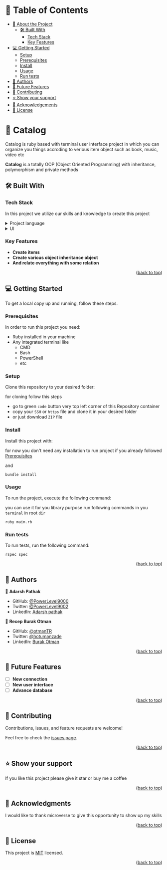 <a name="readme-top"></a>
<!-- TABLE OF CONTENTS -->

# 📗 Table of Contents

- [📖 About the Project](#about-project)
  - [🛠 Built With](#built-with)
    - [Tech Stack](#tech-stack)
    - [Key Features](#key-features)
- [💻 Getting Started](#getting-started)
  - [Setup](#setup)
  - [Prerequisites](#prerequisites)
  - [Install](#install)
  - [Usage](#usage)
  - [Run tests](#run-tests)
- [👥 Authors](#authors)
- [🔭 Future Features](#future-features)
- [🤝 Contributing](#contributing)
- [⭐️ Show your support](#support)
- [🙏 Acknowledgements](#acknowledgements)
- [📝 License](#license)

<!-- PROJECT DESCRIPTION -->

# 📖 Catalog <a name="about-project"></a>

Catalog is ruby based with terminal user interface project in which you can organize you things accroding to verious item object such as book, music, video etc

**Catalog** is a totally OOP (Object Oriented Programming) with inheritance, polymorphism and private methods 

## 🛠 Built With <a name="built-with"></a>

### Tech Stack <a name="tech-stack"></a>

In this project we utilize our skills and knowledge to create this project

<details>
  <summary>Project language </summary>
  <ul>
    <li><a href="https://www.ruby-lang.org/en/">Ruby</a></li>
  </ul>
</details>

<details>
  <summary>UI</summary>
  <ul>
    <li>IRB terminal</li>
  </ul>
</details>

<!-- Features -->

### Key Features <a name="key-features"></a>

- **Create items**
- **Create various object inheritance object**
- **And relate everything with some relation**

<p align="right">(<a href="#readme-top">back to top</a>)</p>


<!-- GETTING STARTED -->

## 💻 Getting Started <a name="getting-started"></a>

To get a local copy up and running, follow these steps.

### Prerequisites

In order to run this project you need:

- Ruby installed in your machine
- Any integrated terminal like
  - CMD
  - Bash
  - PowerShell
  - etc

### Setup

Clone this repository to your desired folder:

for cloning follow this steps
- go to green `code` button very top left corner of this Repository container
- copy your `SSH` or `https` file and clone it in your desired folder 
- or just download `ZIP` file  

### Install

Install this project with:

for now you don't need any installation to run project if you already followed [Prerequisites](#prerequisites)

and 
```
bundle install

```

### Usage

To run the project, execute the following command:

you can use it for you library purpose 
run following commands in you `terminal` in root `dir`
```
ruby main.rb

```

### Run tests

To run tests, run the following command:


```
rspec spec

```

<p align="right">(<a href="#readme-top">back to top</a>)</p>

<!-- AUTHORS -->

## 👥 Authors <a name="authors"></a>

👤 **Adarsh Pathak**

- GitHub: [@PowerLevel9000](https://github.com/PowerLevel9000)
- Twitter: [@PowerLevel9002](https://twitter.com/PowerLevel9002)
- LinkedIn: [Adarsh pathak](https://linkedin.com/in/PowerLevel)

👤 **Recep Burak Otman**

- GitHub: [@otmanTR](https://github.com/otmanTR)
- Twitter: [@hotumanzade](https://twitter.com/hotumanzade)
- LinkedIn: [Burak Otman](https://www.linkedin.com/in/burak-otman-88646443/)

<p align="right">(<a href="#readme-top">back to top</a>)</p>

<!-- FUTURE FEATURES -->

## 🔭 Future Features <a name="future-features"></a>

- [ ] **New connection**
- [ ] **New user interface**
- [ ] **Advance database**

<p align="right">(<a href="#readme-top">back to top</a>)</p>

<!-- CONTRIBUTING -->

## 🤝 Contributing <a name="contributing"></a>

Contributions, issues, and feature requests are welcome!

Feel free to check the [issues page](../../issues/).

<p align="right">(<a href="#readme-top">back to top</a>)</p>

<!-- SUPPORT -->

## ⭐️ Show your support <a name="support"></a>


If you like this project please give it star or buy me a coffee

<p align="right">(<a href="#readme-top">back to top</a>)</p>

<!-- ACKNOWLEDGEMENTS -->

## 🙏 Acknowledgments <a name="acknowledgements"></a>


I would like to thank microverse to give this opportunity to show up my skills

<p align="right">(<a href="#readme-top">back to top</a>)</p>


<!-- LICENSE -->

## 📝 License <a name="license"></a>

This project is [MIT](./LICENSE) licensed.


<p align="right">(<a href="#readme-top">back to top</a>)</p>
